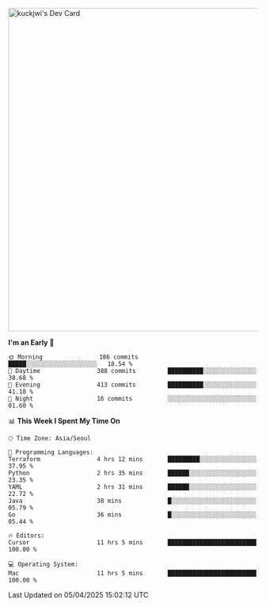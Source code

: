 <a href="https://app.daily.dev/kuckhwancho"><img src="https://api.daily.dev/devcards/v2/efef39c8028947428b3c0b486b9cd9b6.png?r=iz2&type=wide" width="652" alt="kuckjwi's Dev Card"/></a>

<!--START_SECTION:waka-->
**I'm an Early 🐤** 

```text
🌞 Morning                186 commits         █████░░░░░░░░░░░░░░░░░░░░   18.54 % 
🌆 Daytime                388 commits         ██████████░░░░░░░░░░░░░░░   38.68 % 
🌃 Evening                413 commits         ██████████░░░░░░░░░░░░░░░   41.18 % 
🌙 Night                  16 commits          ░░░░░░░░░░░░░░░░░░░░░░░░░   01.60 % 
```


📊 **This Week I Spent My Time On** 

```text
🕑︎ Time Zone: Asia/Seoul

💬 Programming Languages: 
Terraform                4 hrs 12 mins       █████████░░░░░░░░░░░░░░░░   37.95 % 
Python                   2 hrs 35 mins       ██████░░░░░░░░░░░░░░░░░░░   23.35 % 
YAML                     2 hrs 31 mins       ██████░░░░░░░░░░░░░░░░░░░   22.72 % 
Java                     38 mins             █░░░░░░░░░░░░░░░░░░░░░░░░   05.79 % 
Go                       36 mins             █░░░░░░░░░░░░░░░░░░░░░░░░   05.44 % 

🔥 Editors: 
Cursor                   11 hrs 5 mins       █████████████████████████   100.00 % 

💻 Operating System: 
Mac                      11 hrs 5 mins       █████████████████████████   100.00 % 
```


 Last Updated on 05/04/2025 15:02:12 UTC
<!--END_SECTION:waka-->
